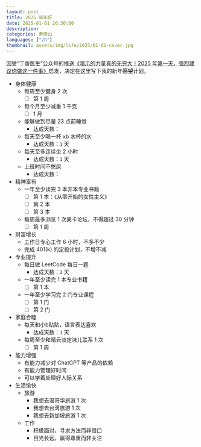 ```yaml
---
layout: post
title: 2025 新年好
date: 2025-01-01 20:30:00
description: 
categories: 寿南山
languages: ["zh"]
thumbnail: assets/img/life/2025/01-01-cover.jpg
---
```


因受“丁香医生”公众号的推送[《暗示的力量真的无穷大！2025 年第一天，强烈建议你做这一件事》](https://news.qq.com/rain/a/20250101A04FVN00?suid=&media_id=)启发，决定在这里写下我的新年~~愿望~~计划。

- 身体健康
  - 每周至少健身 2 次
    - [ ] 第 1 周
  - 每个月至少减重 1 千克
    - [ ] 1 月
  - 能够做到尽量 23 点前睡觉
    - 达成天数：
  - 每天至少喝一杯 xb 水杯的水
    - 达成天数：`1` 天
  - 每天至多连续坐 2 小时
    - 达成天数：`1` 天
  - 上班时间不憋尿
    - 达成天数：
- 精神富有
  - 一年至少读完 3 本非本专业书籍
    - [ ] 第 1 本：《从零开始的女性主义》
    - [ ] 第 2 本
    - [ ] 第 3 本
  - 每周最多浏览 1 次美卡论坛，不得超过 30 分钟
    - [ ] 第 1 周
- 财富增长
  - 工作日专心工作 6 小时，不多不少
  - 完成 401(k) 的定投计划，不增不减
- 专业提升
  - 每日做 LeetCode 每日一题
    - 达成天数：`2` 天
  - 一年至少读完 1 本专业书籍
    - [ ] 第 1 本
  - 一年至少学习完 2 门专业课程
    - [ ] 第 1 门
    - [ ] 第 2 门
- 家庭合睦
  - 每天和小b贴贴，语言表达喜欢
    - 达成天数：`1` 天
  - 每周至少和晴云淡定沫儿联系 1 次
    - [ ] 第 1 周
- 能力增强
  - 有能力减少对 ChatGPT 等产品的依赖
  - 有能力管理好时间
  - 可以学着处理好人际关系
- 生活愉快
  - 旅游
    - 我想去温哥华旅游 1 次
    - 我想去台湾旅游 1 次
    - 我想去新加坡旅游 1 次
  - 工作
    - 积极面对，寻求方法而非借口
    - 目光长远，赢得尊重而非关注
